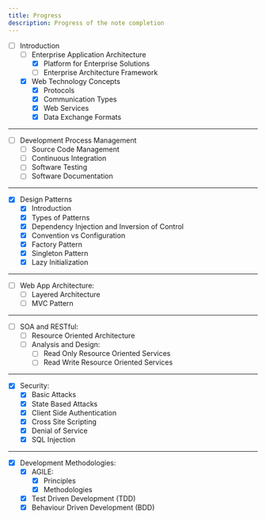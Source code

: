 ```yaml
---
title: Progress
description: Progress of the note completion
---
```


- [ ] Introduction
    - [ ] Enterprise Application Architecture
      - [x] Platform for Enterprise Solutions
      - [ ] Enterprise Architecture Framework
    - [x] Web Technology Concepts
      - [x] Protocols
      - [x] Communication Types
      - [x] Web Services
      - [x] Data Exchange Formats
---

  - [ ] Development Process Management
    - [ ] Source Code Management
    - [ ] Continuous Integration
    - [ ] Software Testing
    - [ ] Software Documentation
---

  - [x] Design Patterns
    - [x] Introduction
    - [x] Types of Patterns
    - [x] Dependency Injection and Inversion of Control
    - [x] Convention vs Configuration
    - [x] Factory Pattern
    - [x] Singleton Pattern
    - [x] Lazy Initialization
---

  - [ ] Web App Architecture:
    - [ ] Layered Architecture
    - [ ] MVC Pattern
---

  - [ ] SOA and RESTful:
    - [ ] Resource Oriented Architecture
    - [ ] Analysis and Design:
        - [ ] Read Only Resource Oriented Services
        - [ ] Read Write Resource Oriented Services
---

  - [x] Security:
    - [x] Basic Attacks
    - [x] State Based Attacks
    - [x] Client Side Authentication
    - [x] Cross Site Scripting
    - [x] Denial of Service
    - [x] SQL Injection
---

  - [x] Development Methodologies:
    - [x] AGILE: 
        - [x] Principles
        - [x] Methodologies
    - [x] Test Driven Development (TDD)
    - [x] Behaviour Driven Development (BDD)
